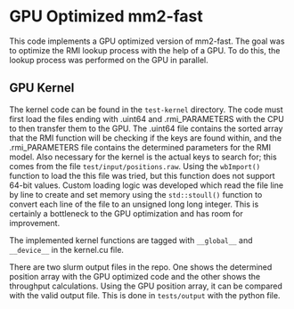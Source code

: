 # GPU Optimized mm2-fast
This code implements a GPU optimized version of mm2-fast. The goal was to 
optimize the RMI lookup process with the help of a GPU. To do this, the lookup
process was performed on the GPU in parallel.

## GPU Kernel
The kernel code can be found in the `test-kernel` directory. The code must first load the files ending with .uint64 and .rmi_PARAMETERS with the CPU to then transfer them to the GPU. The .uint64 file contains the sorted array that the RMI function will be checking if the keys are found within, and the .rmi_PARAMETERS file contains the determined parameters for the RMI model. Also necessary for the kernel is the actual keys to search for; this comes from the  file `test/input/positions.raw`. Using the `wbImport()` function to load the this file was tried, but this function does not support 64-bit values. Custom loading logic was developed which read the file line by line to create and set memory using the `std::stoull()` function to convert each line of the file to an unsigned long long integer. This is certainly a bottleneck to the GPU optimization and has room for improvement. 

The implemented kernel functions are tagged with `__global__` and `__device__` in the kernel.cu file. 

There are two slurm output files in the repo. One shows the determined position array with the GPU optimized code and the other shows the throughput calculations. Using the GPU position array, it can be compared with the valid output file. This is done in `tests/output` with the python file. 
